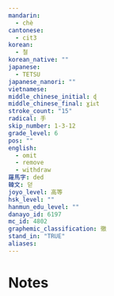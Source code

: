 ```yaml
---
mandarin:
  - chè
cantonese:
  - cit3
korean:
  - 철
korean_native: ""
japanese:
  - TETSU
japanese_nanori: ""
vietnamese:
middle_chinese_initial: ɖ
middle_chinese_final: ɣiᴇt
stroke_count: "15"
radical: 手
skip_number: 1-3-12
grade_level: 6
pos: ""
english:
  - omit
  - remove
  - withdraw
羅馬字: ded
韓文: 덛
joyo_level: 高等
hsk_level: ""
hanmun_edu_level: ""
danayo_id: 6197
mc_id: 4802
graphemic_classification: 徹
stand_in: "TRUE"
aliases:
---
```


# Notes
